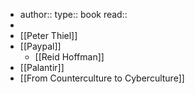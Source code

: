 - author::
  type:: book
  read::
-
- [[Peter Thiel]]
- [[Paypal]]
	- [[Reid Hoffman]]
- [[Palantir]]
- [[From Counterculture to Cyberculture]]